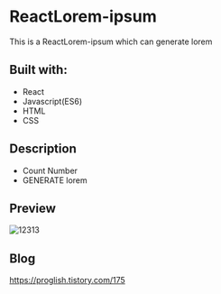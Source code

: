 # ReactLorem-ipsum

This is a ReactLorem-ipsum which can generate lorem

## Built with: 
 
- React
- Javascript(ES6)  
- HTML
- CSS      

## Description 

- Count Number
- GENERATE lorem

## Preview 
![12313](https://user-images.githubusercontent.com/65179725/122908810-83cd8380-d38f-11eb-8370-852a9c4369eb.PNG)
  
## Blog

https://proglish.tistory.com/175


